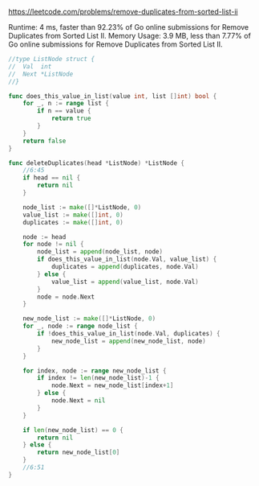 https://leetcode.com/problems/remove-duplicates-from-sorted-list-ii


Runtime: 4 ms, faster than 92.23% of Go online submissions for Remove Duplicates from Sorted List II.
Memory Usage: 3.9 MB, less than 7.77% of Go online submissions for Remove Duplicates from Sorted List II.


```go
//type ListNode struct {
//	Val  int
//	Next *ListNode
//}

func does_this_value_in_list(value int, list []int) bool {
	for _, n := range list {
		if n == value {
			return true
		}
	}
	return false
}

func deleteDuplicates(head *ListNode) *ListNode {
	//6:45
	if head == nil {
		return nil
	}

	node_list := make([]*ListNode, 0)
	value_list := make([]int, 0)
	duplicates := make([]int, 0)

	node := head
	for node != nil {
		node_list = append(node_list, node)
		if does_this_value_in_list(node.Val, value_list) {
			duplicates = append(duplicates, node.Val)
		} else {
			value_list = append(value_list, node.Val)
		}
		node = node.Next
	}

	new_node_list := make([]*ListNode, 0)
	for _, node := range node_list {
		if !does_this_value_in_list(node.Val, duplicates) {
			new_node_list = append(new_node_list, node)
		}
	}

	for index, node := range new_node_list {
		if index != len(new_node_list)-1 {
			node.Next = new_node_list[index+1]
		} else {
			node.Next = nil
		}
	}

	if len(new_node_list) == 0 {
		return nil
	} else {
		return new_node_list[0]
	}
	//6:51
}
```